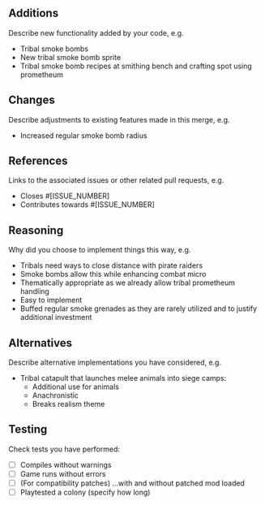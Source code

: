 ## Additions

Describe new functionality added by your code, e.g.
- Tribal smoke bombs
- New tribal smoke bomb sprite
- Tribal smoke bomb recipes at smithing bench and crafting spot using prometheum

## Changes

Describe adjustments to existing features made in this merge, e.g.
- Increased regular smoke bomb radius

## References

Links to the associated issues or other related pull requests, e.g.
- Closes #[ISSUE_NUMBER]
- Contributes towards #[ISSUE_NUMBER]

## Reasoning

Why did you choose to implement things this way, e.g.
- Tribals need ways to close distance with pirate raiders
- Smoke bombs allow this while enhancing combat micro
- Thematically appropriate as we already allow tribal prometheum handling
- Easy to implement
- Buffed regular smoke grenades as they are rarely utilized and to justify additional investment

## Alternatives

Describe alternative implementations you have considered, e.g.
- Tribal catapult that launches melee animals into siege camps:
  - Additional use for animals
  - Anachronistic
  - Breaks realism theme

## Testing

Check tests you have performed:
- [ ] Compiles without warnings
- [ ] Game runs without errors
- [ ] (For compatibility patches) ...with and without patched mod loaded
- [ ] Playtested a colony (specify how long)
